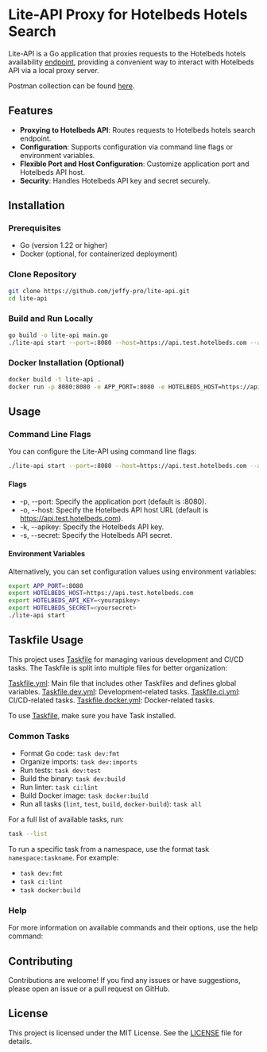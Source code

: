 # Lite-API Proxy for Hotelbeds Hotels Search

Lite-API is a Go application that proxies requests to the Hotelbeds hotels availability [endpoint](https://developer.hotelbeds.com/documentation/hotels/booking-api/api-referenhttps://developer.hotelbeds.com/documentation/hotels/booking-api/api-reference/#tag/Availability), providing a convenient way to interact with Hotelbeds API via a local proxy server.

Postman collection can be found [here](./api/LiteAPI_Supplier_API_Test.postman_collection.json).

## Features

- **Proxying to Hotelbeds API**: Routes requests to Hotelbeds hotels search endpoint.
- **Configuration**: Supports configuration via command line flags or environment variables.
- **Flexible Port and Host Configuration**: Customize application port and Hotelbeds API host.
- **Security**: Handles Hotelbeds API key and secret securely.

## Installation

### Prerequisites

- Go (version 1.22 or higher)
- Docker (optional, for containerized deployment)

### Clone Repository

```bash
git clone https://github.com/jeffy-pro/lite-api.git
cd lite-api
```

### Build and Run Locally
```bash
go build -o lite-api main.go
./lite-api start --port=:8080 --host=https://api.test.hotelbeds.com --apikey=<yourapikey> --secret=<yoursecret>
```

### Docker Installation (Optional)
```bash
docker build -t lite-api .
docker run -p 8080:8080 -e APP_PORT=:8080 -e HOTELBEDS_HOST=https://api.test.hotelbeds.com -e HOTELBEDS_API_KEY=yourapikey -e HOTELBEDS_SECRET=yoursecret lite-api start

```

## Usage

### Command Line Flags

You can configure the Lite-API using command line flags:
```bash
./lite-api start --port=:8080 --host=https://api.test.hotelbeds.com --apikey=yourapikey --secret=yoursecret
```

#### Flags

* -p, --port: Specify the application port (default is :8080).
* -o, --host: Specify the Hotelbeds API host URL (default is https://api.test.hotelbeds.com).
* -k, --apikey: Specify the Hotelbeds API key.
* -s, --secret: Specify the Hotelbeds API secret.

#### Environment Variables
Alternatively, you can set configuration values using environment variables:
```bash
export APP_PORT=:8080
export HOTELBEDS_HOST=https://api.test.hotelbeds.com
export HOTELBEDS_API_KEY=<yourapikey>
export HOTELBEDS_SECRET=<yoursecret>
./lite-api start
```
## Taskfile Usage
This project uses [Taskfile](https://taskfile.dev/) for managing various development and CI/CD tasks. The Taskfile is split into multiple files for better organization:

[Taskfile.yml](Taskfile.yml): Main file that includes other Taskfiles and defines global variables.
[Taskfile.dev.yml](scripts/Taskfile.dev.yml): Development-related tasks.
[Taskfile.ci.yml](scripts/Taskfile.ci.yml): CI/CD-related tasks.
[Taskfile.docker.yml](scripts/Taskfile.docker.yml): Docker-related tasks.

To use [Taskfile](https://taskfile.dev/), make sure you have Task installed.
### Common Tasks

  * Format Go code: `task dev:fmt`
  * Organize imports: `task dev:imports`
  * Run tests: `task dev:test`
  * Build the binary: `task dev:build`
  * Run linter: `task ci:lint`
  * Build Docker image: `task docker:build`
  * Run all tasks (`lint`, `test`, `build`, `docker-build`): `task all`

For a full list of available tasks, run:
```bash
task --list
```
To run a specific task from a namespace, use the format task `namespace:taskname`. 
For example:

  * `task dev:fmt`
  * `task ci:lint`
  * `task docker:build`

### Help
For more information on available commands and their options, use the help command:

## Contributing
Contributions are welcome! If you find any issues or have suggestions, please open an issue or a pull request on GitHub.

## License
This project is licensed under the MIT License. See the [LICENSE](LICENSE) file for details.